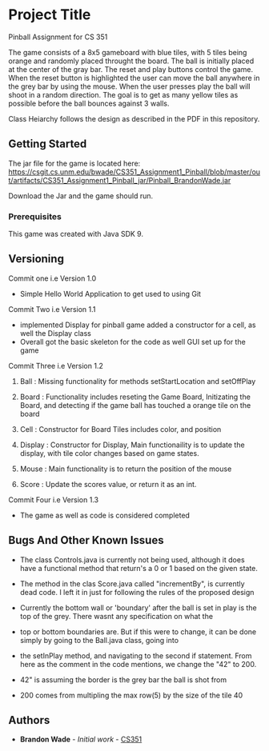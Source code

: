 # Project Title

Pinball Assignment for CS 351

The game consists of a 8x5 gameboard with blue tiles, with 5 tiles being orange and randomly placed throught the board.
The ball is initially placed at the center of the gray bar. The reset and play buttons control the game. When the reset button is
highlighted the user can move the ball anywhere in the grey bar by using the mouse. When the user presses play the ball will shoot in
a random direction. The goal is to get as many yellow tiles as possible before the ball bounces against 3 walls.

Class Heiarchy follows the design as described in the PDF in this repository.


## Getting Started
The jar file for the game is located here:
https://csgit.cs.unm.edu/bwade/CS351_Assignment1_Pinball/blob/master/out/artifacts/CS351_Assignment1_Pinball_jar/Pinball_BrandonWade.jar

Download the Jar and the game should run.

### Prerequisites

This game was created with Java SDK 9.

## Versioning

Commit one i.e Version 1.0
- Simple Hello World Application to get used to using Git

Commit Two i.e Version 1.1
- implemented Display for pinball game added a constructor for a cell, as well the Display class
- Overall got the basic skeleton for the code as well GUI set up for the game

Commit Three i.e Version 1.2
1. Ball : Missing functionality for methods setStartLocation and setOffPlay 

2. Board : Functionality includes reseting the Game Board, Initizating the Board, and detecting if the
     game ball has touched a orange tile on the board

3. Cell : Constructor for Board Tiles includes color, and position   
  
4. Display : Constructor for Display, Main functionaility is to update the display, with tile color changes based on
     game states.

5. Mouse : Main functionality is to return the position of the mouse
 
6. Score : Update the scores value, or return it as an int.

Commit Four i.e Version 1.3

- The game as well as code is considered completed

## Bugs And Other Known Issues
- The class Controls.java is currently not being used, although it does have a functional method that return's a 0 or 1 based
  on the given state.

- The method in the clas Score.java called "incrementBy", is currently dead code. I left it in just for following the rules
   of the proposed design
 
- Currently the bottom wall or 'boundary' after the ball is set in play is the top of the grey. There wasnt any specification on what the
- top or bottom boundaries are. But if this were to change, it can be done simply by going to the Ball.java class, going into
- the setInPlay method, and navigating to the second if statement. From here as the comment in the code mentions, we change the
 "42" to 200.
- 42" is assuming the border is  the grey bar the ball is shot from
- 200 comes from multipling the max row(5) by the size of the tile 40
       

## Authors

* **Brandon Wade** - *Initial work* - [CS351](https://csgit.cs.unm.edu/bwade/CS351_Assignment1_Pinball.gith)


